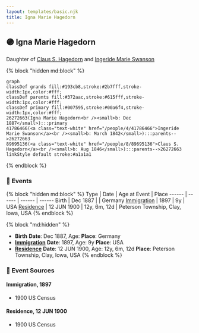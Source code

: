 ```yaml
---
layout: templates/basic.njk
title: Igna Marie Hagedorn
---
```

## 🟣 Igna Marie Hagedorn

Daughter of [Claus S. Hagedorn](/people/8/89695136) and [Ingeride Marie Swanson](/people/4/41786466)

{% block "hidden md:block" %}
```mermaid
graph
classDef grands fill:#193cb8,stroke:#2b7fff,stroke-width:1px,color:#fff;
classDef parents fill:#372aac,stroke:#615fff,stroke-width:1px,color:#fff;
classDef primary fill:#007595,stroke:#00a6f4,stroke-width:1px,color:#fff;
26272663(Igna Marie Hagedorn<br /><small>b: Dec 1887</small>):::primary
41786466(<a class="text-white" href="/people/4/41786466">Ingeride Marie Swanson</a><br /><small>b: March 1842</small>):::parents-->26272663
89695136(<a class="text-white" href="/people/8/89695136">Claus S. Hagedorn</a><br /><small>b: Aug 1846</small>):::parents-->26272663
linkStyle default stroke:#a1a1a1
```
{% endblock %}

### 📆 Events

{% block "hidden md:block" %}
Type | Date | Age at Event | Place
------ | ------ | ------ | ------
Birth | Dec 1887 |  | Germany
[Immigration](#event-event-0) | 1897 | 9y | USA
[Residence](#event-event-1) | 12 JUN 1900 | 12y, 6m, 12d | Peterson Township, Clay, Iowa, USA
{% endblock %}

{% block "md:hidden" %}
- **Birth**
**Date**: Dec 1887, Age:
**Place**: Germany
- **[Immigration](#event-event-0)**
**Date**: 1897, Age: 9y
**Place**: USA
- **[Residence](#event-event-1)**
**Date**: 12 JUN 1900, Age: 12y, 6m, 12d
**Place**: Peterson Township, Clay, Iowa, USA
{% endblock %}

### 📰 Event Sources

#### <a id="event-event-0"></a> Immigration, 1897
* 1900 US Census

#### <a id="event-event-1"></a> Residence, 12 JUN 1900
* 1900 US Census
